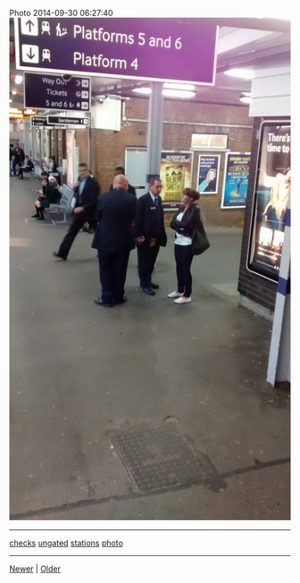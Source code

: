 <!--
title: Photo 2014-09-30 06
date: 2020-06-28T14:43:49.792Z
tags: checks, ungated, stations, photo
-->


Photo 2014-09-30 06:27:40
![](98790880052-0.jpg)

<!--BOTTOM-POST-NAVIGATION-->
---

[checks](tag-checks.md) [ungated](tag-ungated.md) [stations](tag-stations.md) [photo](tag-photo.md)

---

[Newer](98653184862.md) | [Older](98817635237.md)